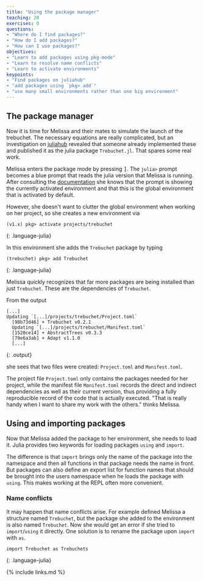 ```yaml
---
title: "Using the package manager"
teaching: 20
exercises: 0
questions:
- "Where do I find packages?"
- "How do I add packages?"
- "How can I use packages?"
objectives:
- "Learn to add packages using pkg-mode"
- "Learn to resolve name conflicts"
- "Learn to activate environments"
keypoints:
- "Find packages on juliahub"
- "add packages using `pkg> add`"
- "use many small environments rather than one big environment"
---
```


## The package manager

Now it is time for Melissa and their mates to simulate the launch of the trebuchet.
The necessary equations are really complicated, but an investigation on [juliahub](https://juliahub.com/) revealed that someone already implemented these and published it as the julia package `Trebuchet.jl`.
That spares some real work.

Melissa enters the package mode by pressing <kbd>]</kbd>.
The `julia>` prompt becomes a blue prompt that reads the julia version that Melissa is running.
After consulting the [documentation](https://julialang.github.io/Pkg.jl/v1/) she knows that the prompt is showing the currently activated environment and that this is the global environment that is activated by default.

However, she doesn't want to clutter the global environment when working on her project, so she creates a new environment via
~~~
(v1.x) pkg> activate projects/trebuchet
~~~
{: .language-julia}

In this environment she adds the `Trebuchet` package by typing
~~~
(trebuchet) pkg> add Trebuchet
~~~
{: .language-julia}

Melissa quickly recognizes that far more packages are being installed than just `Trebuchet`.
These are the dependencies of `Trebuchet`.

From the output
~~~
[...]
Updating `[...]/projects/trebuchet/Project.toml`
  [98b73d46] + Trebuchet v0.2.1
  Updating `[...]/projects/trebuchet/Manifest.toml`
  [1520ce14] + AbstractTrees v0.3.3
  [79e6a3ab] + Adapt v1.1.0
  [...]

~~~
{: .output}

she sees that two files were created: `Project.toml` and `Manifest.toml`.

The project file `Project.toml` only contains the packages needed for her project, while the manifest file `Manifest.toml` records the direct and indirect dependencies as well as their current version, thus providing a fully reproducible record of the code that is actually executed.
"That is really handy when I want to share my work with the others." thinks Melissa.

## Using and importing packages

Now that Melissa added the package to her environment, she needs to load it.
Julia provides two keywords for loading packages `using` and `import`.

The difference is that `import` brings only the name of the package into the namespace and then all functions in that package needs the name in front.
But packages can also define an export list for function names that should be brought into the users namespace when he loads the package with `using`.
This makes working at the REPL often more convenient.

### Name conflicts

It may happen that name conflicts arise.
For example defined Melissa a structure named `Trebuchet`, but the package she added to the environment is also named `Trebuchet`.
Now she would get an error if she tried to `import`/`using` it directly.
One solution is to rename the package upon `import` with `as`.
~~~
import Trebuchet as Trebuchets
~~~
{: .language-julia}

{% include links.md %}
